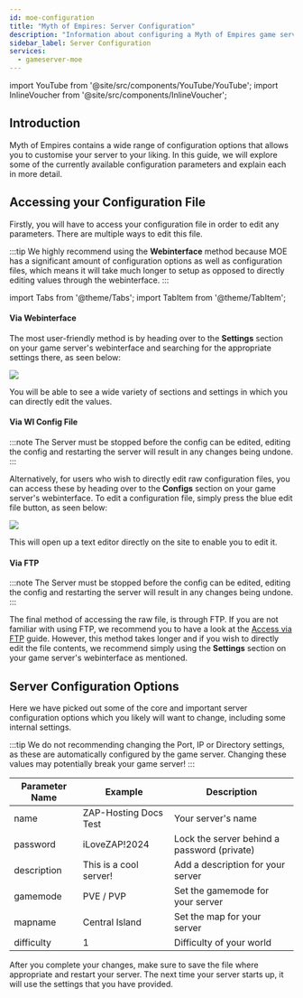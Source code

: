 ```yaml
---
id: moe-configuration
title: "Myth of Empires: Server Configuration"
description: "Information about configuring a Myth of Empires game server from ZAP-Hosting"
sidebar_label: Server Configuration
services:
  - gameserver-moe
---
```


import YouTube from '@site/src/components/YouTube/YouTube';
import InlineVoucher from '@site/src/components/InlineVoucher';

## Introduction
Myth of Empires contains a wide range of configuration options that allows you to customise your server to your liking. In this guide, we will explore some of the currently available configuration parameters and explain each in more detail.

<YouTube videoId="a-tZnWIpOSg" imageSrc="https://screensaver01.zap-hosting.com/index.php/s/GozxMwycZ43y4sm/preview" title="Setup Myth Of Empires server in just a MINUTE!" description="Feel like you understand better when you see things in action? We’ve got you! Dive into our video that breaks it all down for you. Whether you're in a rush or just prefer to soak up information in the most engaging way possible!"/>

<InlineVoucher />

## Accessing your Configuration File

Firstly, you will have to access your configuration file in order to edit any parameters. There are multiple ways to edit this file.

:::tip
We highly recommend using the **Webinterface** method because MOE has a significant amount of configuration options as well as configuration files, which means it will take much longer to setup as opposed to directly editing values through the webinterface.
:::

import Tabs from '@theme/Tabs';
import TabItem from '@theme/TabItem';

<Tabs>
<TabItem value="settings" label="Via Webinterface" default>

#### Via Webinterface

The most user-friendly method is by heading over to the **Settings** section on your game server's webinterface and searching for the appropriate settings there, as seen below:

![](https://screensaver01.zap-hosting.com/index.php/s/QDPzFgWRrfB49HB/preview)

You will be able to see a wide variety of sections and settings in which you can directly edit the values.

</TabItem>

<TabItem value="configs" label="Via WI Config file">

#### Via WI Config File

:::note
The Server must be stopped before the config can be edited, editing the config and restarting the server will result in any changes being undone.
:::

Alternatively, for users who wish to directly edit raw configuration files, you can access these by heading over to the **Configs** section on your game server's webinterface. To edit a configuration file, simply press the blue edit file button, as seen below:

![](https://screensaver01.zap-hosting.com/index.php/s/ke6TF9RooBGqawW/preview)

This will open up a text editor directly on the site to enable you to edit it.

</TabItem>

<TabItem value="ftp" label="Via FTP">

#### Via FTP

:::note
The Server must be stopped before the config can be edited, editing the config and restarting the server will result in any changes being undone.
:::

The final method of accessing the raw file, is through FTP. If you are not familiar with using FTP, we recommend you to have a look at the [Access via FTP](gameserver-ftpaccess.md) guide. However, this method takes longer and if you wish to directly edit the file contents, we recommend simply using the **Settings** section on your game server's webinterface as mentioned.

</TabItem>
</Tabs>

## Server Configuration Options

Here we have picked out some of the core and important server configuration options which you likely will want to change, including some internal settings.

:::tip
We do not recommending changing the Port, IP or Directory settings, as these are automatically configured by the game server. Changing these values may potentially break your game server!
:::

| Parameter Name | Example                                 | Description                                                 |
| -------------- | --------------------------------------- | ----------------------------------------------------------- | 
| name           | ZAP-Hosting Docs Test                   | Your server's name                                          |
| password       | iLoveZAP!2024                           | Lock the server behind a password (private)                 |
| description    | This is a cool server!                  | Add a description for your server                           |
| gamemode       | PVE / PVP                               | Set the gamemode for your server                            |
| mapname        | Central Island                          | Set the map for your server                                 |
| difficulty     | 1                                       | Difficulty of your world                                    |

After you complete your changes, make sure to save the file where appropriate and restart your server. The next time your server starts up, it will use the settings that you have provided.

<InlineVoucher />
